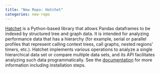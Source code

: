 ```yaml
---
title: "New Repo: Hatchet"
categories: new-repo
---
```


[Hatchet](https://github.com/LLNL/hatchet) is a Python-based library that allows Pandas dataframes to be indexed by structured tree and graph data. It is intended for analyzing performance data that has a hierarchy (for example, serial or parallel profiles that represent calling context trees, call graphs, nested regions’ timers, etc.). Hatchet implements various operations to analyze a single hierarchical data set or compare multiple data sets, and its API facilitates analyzing such data programmatically. See the [documentation](https://hatchet.readthedocs.io/en/latest/) for more information including installation steps.
